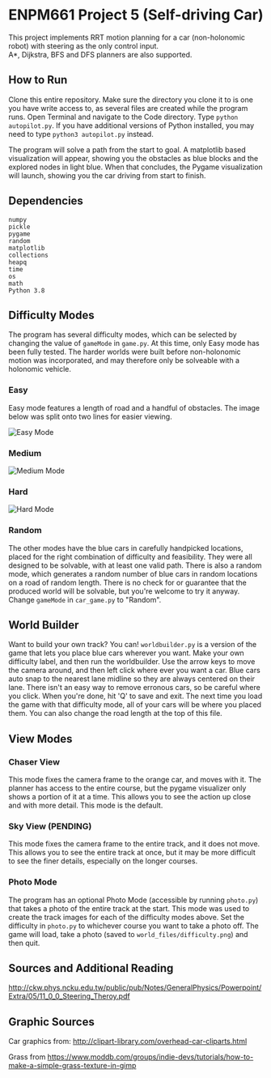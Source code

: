 # ENPM661 Project 5 (Self-driving Car)      			             
This project implements RRT motion planning for a car (non-holonomic robot) with steering as the only control input.  
A\*, Dijkstra, BFS and DFS planners are also supported.

## How to Run
Clone this entire repository. Make sure the directory you clone it to is one you have write access to, as several files are created while the program runs. Open Terminal and navigate to the Code directory. Type `python autopilot.py`. If you have additional versions of Python installed, you may need to type `python3 autopilot.py` instead. 

The program will solve a path from the start to goal. A matplotlib based visualization will appear, showing you the obstacles as blue blocks and the explored nodes in light blue. When that concludes, the Pygame visualization will launch, showing you the car driving from start to finish. 

## Dependencies
    numpy
    pickle
    pygame
    random
    matplotlib
    collections
    heapq
    time
    os
    math
    Python 3.8


## Difficulty Modes
The program has several difficulty modes, which can be selected by changing the value of `gameMode` in `game.py`. At this time, only Easy mode has been fully tested. The harder worlds were built before non-holonomic motion was incorporated, and may therefore only be solveable with a holonomic vehicle. 



### Easy
Easy mode features a length of road and a handful of obstacles. The image below was split onto two lines for easier viewing. 

![Easy Mode](https://github.com/BrianBock/ENPM661-Project-5/blob/master/Report/course_split2.png)



### Medium

![Medium Mode](https://github.com/BrianBock/ENPM661-Project-5/blob/master/Report/Medium1.png)



### Hard

![Hard Mode](https://github.com/BrianBock/ENPM661-Project-5/blob/master/Report/Hard1.png)


### Random

The other modes have the blue cars in carefully handpicked locations, placed for the right combination of difficulty and feasibility. They were all designed to be solvable, with at least one valid path. There is also a random mode, which generates a random number of blue cars in random locations on a road of random length. There is no check for or guarantee that the produced world will be solvable, but you're welcome to try it anyway. Change `gameMode` in `car_game.py` to "Random". 

## World Builder
Want to build your own track? You can! `worldbuilder.py` is a version of the game that lets you place blue cars wherever you want. Make your own difficulty label, and then run the worldbuilder. Use the arrow keys to move the camera around, and then left click where ever you want a car. Blue cars auto snap to the nearest lane midline so they are always centered on their lane. There isn't an easy way to remove erronous cars, so be careful where you click. When you're done, hit 'Q' to save and exit. The next time you load the game with that difficulty mode, all of your cars will be where you placed them. You can also change the road length at the top of this file. 


## View Modes

### Chaser View
This mode fixes the camera frame to the orange car, and moves with it. The planner has access to the entire course, but the pygame visualizer only shows a portion of it at a time. This allows you to see the action up close and with more detail. This mode is the default. 

### Sky View (PENDING)
This mode fixes the camera frame to the entire track, and it does not move. This allows you to see the entire track at once, but it may be more difficult to see the finer details, especially on the longer courses. 

### Photo Mode
The program has an optional Photo Mode (accessible by running `photo.py`) that takes a photo of the entire track at the start. This mode was used to create the track images for each of the difficulty modes above. Set the difficulty in `photo.py` to whichever course you want to take a photo off. The game will load, take a photo (saved to `world_files/difficulty.png`) and then quit. 


## Sources and Additional Reading
http://ckw.phys.ncku.edu.tw/public/pub/Notes/GeneralPhysics/Powerpoint/Extra/05/11_0_0_Steering_Theroy.pdf

## Graphic Sources

Car graphics from: http://clipart-library.com/overhead-car-cliparts.html

Grass from https://www.moddb.com/groups/indie-devs/tutorials/how-to-make-a-simple-grass-texture-in-gimp